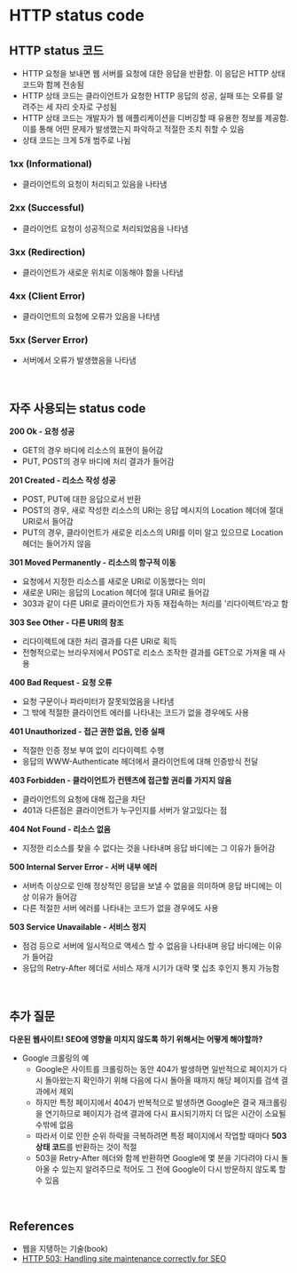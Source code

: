 # HTTP status code

## HTTP status 코드
- HTTP 요청을 보내면 웹 서버를 요청에 대한 응답을 반환함. 이 응답은 HTTP 상태 코드와 함께 전송됨
- HTTP 상태 코드는 클라이언트가 요청한 HTTP 응답의 성공, 실패 또는 오류를 알려주는 세 자리 숫자로 구성됨
- HTTP 상태 코드는 개발자가 웹 애플리케이션을 디버깅할 때 유용한 정보를 제공함. 이를 통해 어떤 문제가 발생했는지 파악하고 적절한 조치 취할 수 있음
- 상태 코드는 크게 5개 범주로 나뉨

### 1xx (Informational)
- 클라이언트의 요청이 처리되고 있음을 나타냄

### 2xx (Successful)
- 클라이언트 요청이 성공적으로 처리되었음을 나타냄

### 3xx (Redirection)
- 클라이언트가 새로운 위치로 이동해야 함을 나타냄

### 4xx (Client Error)
- 클라이언트의 요청에 오류가 있음을 나타냄

### 5xx (Server Error)
- 서버에서 오류가 발생했음을 나타냄

<br />

## 자주 사용되는 status code
**200 Ok - 요청 성공**
- GET의 경우 바디에 리소스의 표현이 들어감
- PUT, POST의 경우 바디에 처리 결과가 들어감

**201 Created - 리소스 작성 성공**
- POST, PUT에 대한 응답으로서 반환
- POST의 경우, 새로 작성한 리소스의 URI는 응답 메시지의 Location 헤더에 절대 URI로서 들어감
- PUT의 경우, 클라이언트가 새로운 리소스의 URI를 이미 알고 있으므로 Location 헤더는 들어가지 않음

**301 Moved Permanently - 리소스의 항구적 이동**
- 요청에서 지정한 리소스를 새로운 URI로 이동했다는 의미
- 새로운 URI는 응답의 Location 헤더에 절대 URI로 들어감
- 303과 같이 다른 URI로 클라이언트가 자동 재접속하는 처리를 '리다이렉트'라고 함

**303 See Other - 다른 URI의 참조**
- 리다이렉트에 대한 처리 결과를 다른 URI로 획득
- 전형적으로는 브라우저에서 POST로 리소스 조작한 결과를 GET으로 가져올 때 사용

**400 Bad Request - 요청 오류**
- 요청 구문이나 파라미터가 잘못되었음을 나타냄
- 그 밖에 적절한 클라이언트 에러를 나타내는 코드가 없을 경우에도 사용

**401 Unauthorized - 접근 권한 없음, 인증 실패**
- 적절한 인증 정보 부여 없이 리다이렉트 수행
- 응답의 WWW-Authenticate 헤더에서 클라이언트에 대해 인증방식 전달

**403 Forbidden - 클라이언트가 컨텐츠에 접근할 권리를 가지지 않음**
- 클라이언트의 요청에 대해 접근을 차단
- 401과 다른점은 클라이언트가 누구인지를 서버가 알고있다는 점

**404 Not Found - 리소스 없음**
- 지정한 리소스를 찾을 수 없다는 것을 나타내며 응답 바디에는 그 이유가 들어감

**500 Internal Server Error - 서버 내부 에러**
- 서버측 이상으로 인해 정상적인 응답을 보낼 수 없음을 의미하며 응답 바디에는 이상 이유가 들어감
- 다른 적절한 서버 에러를 나타내는 코드가 없을 경우에도 사용

**503 Service Unavailable - 서비스 정지**
- 점검 등으로 서버에 일시적으로 액세스 할 수 없음을 나타내며 응답 바디에는 이유가 들어감
- 응답의 Retry-After 헤더로 서비스 재개 시기가 대략 몇 십초 후인지 통지 가능함

<br />

## 추가 질문
**다운된 웹사이트! SEO에 영향을 미치지 않도록 하기 위해서는 어떻게 해야할까?**
- Google 크롤링의 예
  - Google은 사이트를 크롤링하는 동안 404가 발생하면 일반적으로 페이지가 다시 돌아왔는지 확인하기 위해 다음에 다시 돌아올 때까지 해당 페이지를 검색 결과에서 제외
  - 하지만 특정 페이지에서 404가 반복적으로 발생하면 Google은 결국 재크롤링을 연기하므로 페이지가 검색 결과에 다시 표시되기까지 더 많은 시간이 소요될 수밖에 없음
  - 따라서 이로 인한 순위 하락을 극복하려면 특정 페이지에서 작업할 때마다 **503 상태 코드**를 반환하는 것이 적절
  - 503을 Retry-After 헤더와 함께 반환하면 Google에 몇 분을 기다려야 다시 돌아올 수 있는지 알려주므로 적어도 그 전에 Google이 다시 방문하지 않도록 할 수 있음

<br />

## References
- 웹을 지탱하는 기술(book)
- [HTTP 503: Handling site maintenance correctly for SEO](https://yoast.com/http-503-site-maintenance-seo/)
